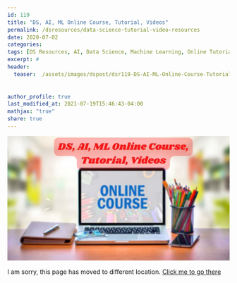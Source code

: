 ```yaml
---
id: 119    
title: "DS, AI, ML Online Course, Tutorial, Videos"
permalink: /dsresources/data-science-tutorial-video-resources
date: 2020-07-02
categories:
tags: [DS Resources, AI, Data Science, Machine Learning, Online Tutorial, Online Video]
excerpt: #
header:
  teaser:  /assets/images/dspost/dsr119-DS-AI-ML-Online-Course-Tutorial-Videos.jpg


author_profile: true
last_modified_at: 2021-07-19T15:46:43-04:00
mathjax: "true"
share: true
---
```


![DS, AI, ML Online Course, Tutorial, Videos](/assets/images/dspost/dsr119-DS-AI-ML-Online-Course-Tutorial-Videos.jpg)   

I am sorry, this page has moved to different location. [Click me to go there](/dsblog/data-science-tutorial-video-resources)